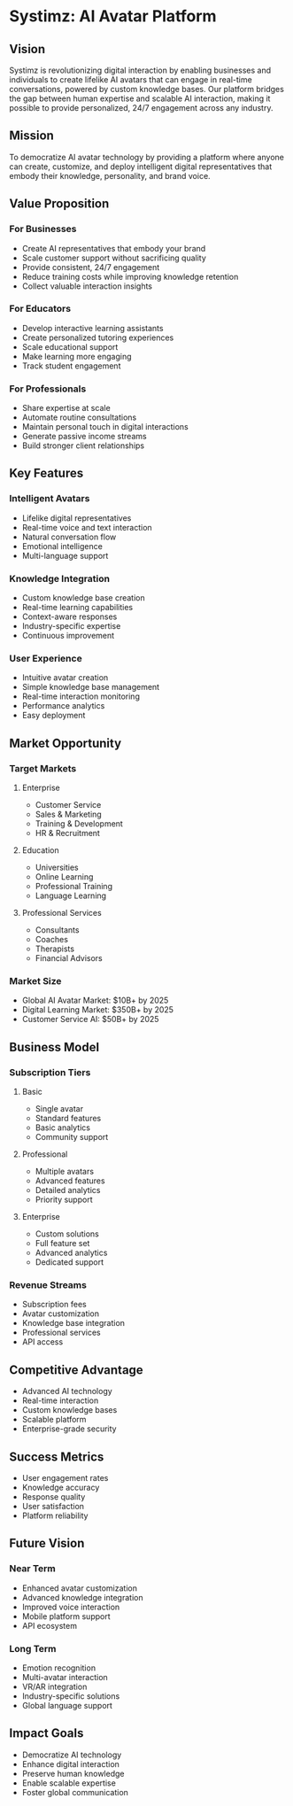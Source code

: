 # Systimz: AI Avatar Platform

## Vision
Systimz is revolutionizing digital interaction by enabling businesses and individuals to create lifelike AI avatars that can engage in real-time conversations, powered by custom knowledge bases. Our platform bridges the gap between human expertise and scalable AI interaction, making it possible to provide personalized, 24/7 engagement across any industry.

## Mission
To democratize AI avatar technology by providing a platform where anyone can create, customize, and deploy intelligent digital representatives that embody their knowledge, personality, and brand voice.

## Value Proposition

### For Businesses
- Create AI representatives that embody your brand
- Scale customer support without sacrificing quality
- Provide consistent, 24/7 engagement
- Reduce training costs while improving knowledge retention
- Collect valuable interaction insights

### For Educators
- Develop interactive learning assistants
- Create personalized tutoring experiences
- Scale educational support
- Make learning more engaging
- Track student engagement

### For Professionals
- Share expertise at scale
- Automate routine consultations
- Maintain personal touch in digital interactions
- Generate passive income streams
- Build stronger client relationships

## Key Features

### Intelligent Avatars
- Lifelike digital representatives
- Real-time voice and text interaction
- Natural conversation flow
- Emotional intelligence
- Multi-language support

### Knowledge Integration
- Custom knowledge base creation
- Real-time learning capabilities
- Context-aware responses
- Industry-specific expertise
- Continuous improvement

### User Experience
- Intuitive avatar creation
- Simple knowledge base management
- Real-time interaction monitoring
- Performance analytics
- Easy deployment

## Market Opportunity

### Target Markets
1. Enterprise
   - Customer Service
   - Sales & Marketing
   - Training & Development
   - HR & Recruitment

2. Education
   - Universities
   - Online Learning
   - Professional Training
   - Language Learning

3. Professional Services
   - Consultants
   - Coaches
   - Therapists
   - Financial Advisors

### Market Size
- Global AI Avatar Market: $10B+ by 2025
- Digital Learning Market: $350B+ by 2025
- Customer Service AI: $50B+ by 2025

## Business Model

### Subscription Tiers
1. Basic
   - Single avatar
   - Standard features
   - Basic analytics
   - Community support

2. Professional
   - Multiple avatars
   - Advanced features
   - Detailed analytics
   - Priority support

3. Enterprise
   - Custom solutions
   - Full feature set
   - Advanced analytics
   - Dedicated support

### Revenue Streams
- Subscription fees
- Avatar customization
- Knowledge base integration
- Professional services
- API access

## Competitive Advantage
- Advanced AI technology
- Real-time interaction
- Custom knowledge bases
- Scalable platform
- Enterprise-grade security

## Success Metrics
- User engagement rates
- Knowledge accuracy
- Response quality
- User satisfaction
- Platform reliability

## Future Vision

### Near Term
- Enhanced avatar customization
- Advanced knowledge integration
- Improved voice interaction
- Mobile platform support
- API ecosystem

### Long Term
- Emotion recognition
- Multi-avatar interaction
- VR/AR integration
- Industry-specific solutions
- Global language support

## Impact Goals
- Democratize AI technology
- Enhance digital interaction
- Preserve human knowledge
- Enable scalable expertise
- Foster global communication
